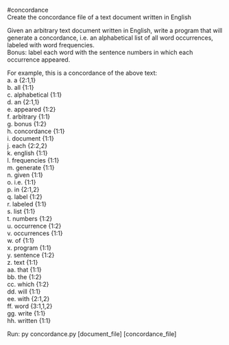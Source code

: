 #concordance  
Create the concordance file of a text document written in English  

Given an arbitrary text document written in English, write a program that will generate a concordance, i.e. an alphabetical list of all word occurrences, labeled with word frequencies.  
Bonus: label each word with the sentence numbers in which each occurrence appeared.  

For example, this is a concordance of the above text:  
a.  a            {2:1,1}  
b.  all          {1:1}  
c.  alphabetical {1:1}  
d.  an           {2:1,1}  
e.  appeared     {1:2}    
f.  arbitrary    {1:1}  
g.  bonus        {1:2}  
h.  concordance  {1:1}  
i.  document     {1:1}  
j.  each         {2:2,2}  
k.  english      {1:1}  
l.  frequencies  {1:1}  
m.  generate     {1:1}  
n.  given        {1:1}  
o.  i.e.         {1:1}  
p.  in           {2:1,2}  
q.  label        {1:2}  
r.  labeled      {1:1}  
s.  list         {1:1}  
t.  numbers      {1:2}  
u.  occurrence   {1:2}  
v.  occurrences  {1:1}  
w.  of           {1:1}  
x.  program      {1:1}  
y.  sentence     {1:2}  
z.  text         {1:1}  
aa. that         {1:1}  
bb. the          {1:2}  
cc. which        {1:2}  
dd. will         {1:1}  
ee. with         {2:1,2}  
ff. word         {3:1,1,2}  
gg. write        {1:1}  
hh. written      {1:1}  
  
Run: py concordance.py [document_file] [concordance_file]  
